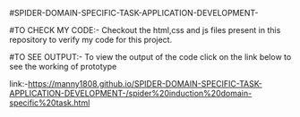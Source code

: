 #SPIDER-DOMAIN-SPECIFIC-TASK-APPLICATION-DEVELOPMENT-

#TO CHECK MY CODE:-
Checkout the html,css and js files present in this repository to verify my code for this project.

#TO SEE OUTPUT:-
To view the output of the code click on the link below to see the working of prototype

link:-https://manny1808.github.io/SPIDER-DOMAIN-SPECIFIC-TASK-APPLICATION-DEVELOPMENT-/spider%20induction%20domain-specific%20task.html
